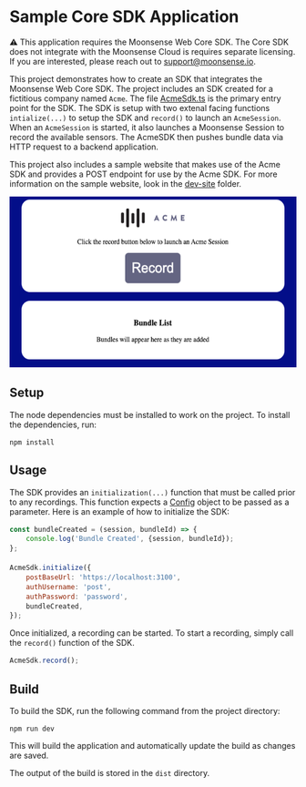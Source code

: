 # Sample Core SDK Application

:warning: This application requires the Moonsense Web Core SDK. The Core SDK does not integrate with the Moonsense Cloud is requires separate licensing. If you are interested, please reach out to support@moonsense.io.

This project demonstrates how to create an SDK that integrates the Moonsense Web Core SDK. The project includes an SDK created for a fictitious company named `Acme`. The file [AcmeSdk.ts](src/AcmeSdk.ts) is the primary entry point for the SDK. The SDK is setup with two extenal facing functions `intialize(...)` to setup the SDK and `record()` to launch an `AcmeSession`. When an `AcmeSession` is started, it also launches a Moonsense Session to record the available sensors. The AcmeSDK then pushes bundle data via HTTP request to a backend application.

This project also includes a sample website that makes use of the Acme SDK and provides a POST endpoint for use by the Acme SDK. For more information on the sample website, look in the [dev-site](dev-site) folder.

<p align="center">
    <img height="300" src="doc-images/sample-sdk-webpage.png" />
</p>

## Setup

The node dependencies must be installed to work on the project. To install the dependencies, run:

```
npm install
```

## Usage

The SDK provides an `initialization(...)` function that must be called prior to any recordings. This function expects a [Config](src/models/Config.ts) object to be passed as a parameter. Here is an example of how to initialize the SDK:

```javascript
const bundleCreated = (session, bundleId) => {
    console.log('Bundle Created', {session, bundleId});
};

AcmeSdk.initialize({
    postBaseUrl: 'https://localhost:3100',
    authUsername: 'post',
    authPassword: 'password',
    bundleCreated,
});
```

Once initialized, a recording can be started. To start a recording, simply call the `record()` function of the SDK.

```javascript
AcmeSdk.record();
```

## Build

To build the SDK, run the following command from the project directory:

```
npm run dev
```

This will build the application and automatically update the build as changes are saved. 

The output of the build is stored in the `dist` directory.